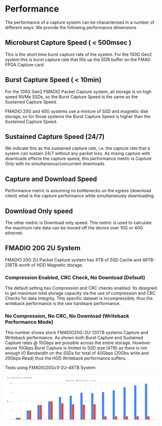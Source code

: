 # Performance

The performance of a capture system can be characterized in a number of different ways. We provide the following performance dimensions

## Microburst Capture Speed \( &lt; 500msec \)

This is the short time burst capture rate of the system. For the 100G Gen2 system this is burst capture rate that fills up the DDR buffer on the FMAD FPGA Capture card.

## Burst Capture Speed \( &lt; 10min\)

For the 100G Gen2 FMADIO Packet Capture system, all storage is on high speed NVMe SSDs, so the Burst Capture Speed is the same as the Sustained Capture Speed.

FMADIO 20G and 40G systems use a mixture of SSD and magnetic disk storage, so for those systems the Burst Capture Speed is higher than the Sustained Capture Speed.

## Sustained Capture Speed \(24/7\)

We indicate this as the sustained capture rate, i.e. the capture rate that a system can sustain 24/7 without any packet loss. As mixing capture with downloads effects the capture speed, this performance metric is _Capture Only_ with no simultaneous/concurrent downloads.

## Capture and Download Speed

Performance metric is assuming no bottlenecks on the egress \(download client\) what is the capture performance while simultaneously downloading.

## Download Only speed

The other metric is Download only speed. This metric is used to calculate the maximum rate data can be moved off the device over 10G or 40G ethernet.

## FMADIO 20G 2U System

FMADIO 20G 2U Packet Capture system has 4TB of SSD Cache and 48TB-216TB worth of HDD Magnetic storage.

### Compression Enabled, CRC Check, No Download \(Default\)

The default setting has Compression and CRC checks enabled. Its designed to get maximum total storage capacity via the use of compression and CRC Checks for data integrity. This specific dataset is incompressible, thus the writeback performance is the raw hardware performance.



### No Compression, No CRC, No Download \(Writeback Performance Mode\)

This number shows stock FMADIO20G-2U-120TB systems Capture and Writeback performance. As shown both Burst Capture and Sustained Capture rates @ 10Gbps are possible across the entire storage. However above 10Gbps Burst Capture is limited to SSD size \(4TB\) as there is not enough IO Bandwidth on the SSDs for total of 40Gbps \(20Gbs write and 20Gbps Read\) thus the HDD Writeback performance suffers.

Tests using FMADIO20Gv3-2U-48TB System

![](.gitbook/assets/image%20%2845%29.png)

